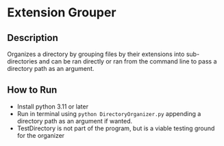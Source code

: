 # Extension Grouper

## Description
Organizes a directory by grouping files by their extensions into sub-directories and can be ran directly or ran from the command line to pass a directory path as an argument.

## How to Run
- Install python 3.11 or later
- Run in terminal using `python DirectoryOrganizer.py` appending a directory path as an argument if wanted.
- TestDirectory is not part of the program, but is a viable testing ground for the organizer
